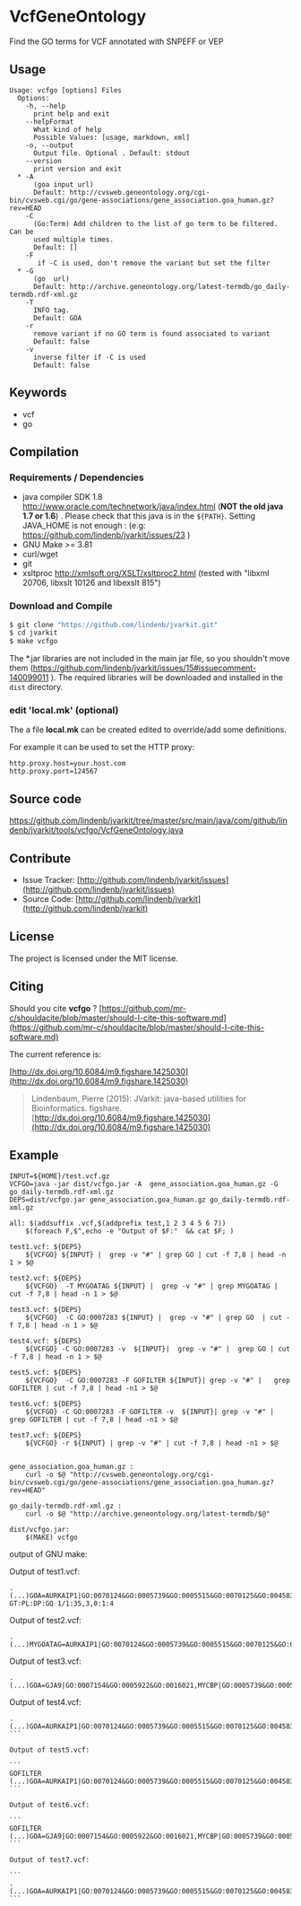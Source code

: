 # VcfGeneOntology

Find the GO terms for VCF annotated with SNPEFF or VEP


## Usage

```
Usage: vcfgo [options] Files
  Options:
    -h, --help
      print help and exit
    --helpFormat
      What kind of help
      Possible Values: [usage, markdown, xml]
    -o, --output
      Output file. Optional . Default: stdout
    --version
      print version and exit
  * -A
      (goa input url)
      Default: http://cvsweb.geneontology.org/cgi-bin/cvsweb.cgi/go/gene-associations/gene_association.goa_human.gz?rev=HEAD
    -C
      (Go:Term) Add children to the list of go term to be filtered. Can be 
      used multiple times.
      Default: []
    -F
       if -C is used, don't remove the variant but set the filter
  * -G
      (go  url)
      Default: http://archive.geneontology.org/latest-termdb/go_daily-termdb.rdf-xml.gz
    -T
      INFO tag.
      Default: GOA
    -r
      remove variant if no GO term is found associated to variant
      Default: false
    -v
      inverse filter if -C is used
      Default: false

```


## Keywords

 * vcf
 * go


## Compilation

### Requirements / Dependencies

* java compiler SDK 1.8 http://www.oracle.com/technetwork/java/index.html (**NOT the old java 1.7 or 1.6**) . Please check that this java is in the `${PATH}`. Setting JAVA_HOME is not enough : (e.g: https://github.com/lindenb/jvarkit/issues/23 )
* GNU Make >= 3.81
* curl/wget
* git
* xsltproc http://xmlsoft.org/XSLT/xsltproc2.html (tested with "libxml 20706, libxslt 10126 and libexslt 815")


### Download and Compile

```bash
$ git clone "https://github.com/lindenb/jvarkit.git"
$ cd jvarkit
$ make vcfgo
```

The *.jar libraries are not included in the main jar file, so you shouldn't move them (https://github.com/lindenb/jvarkit/issues/15#issuecomment-140099011 ).
The required libraries will be downloaded and installed in the `dist` directory.

### edit 'local.mk' (optional)

The a file **local.mk** can be created edited to override/add some definitions.

For example it can be used to set the HTTP proxy:

```
http.proxy.host=your.host.com
http.proxy.port=124567
```
## Source code 

[https://github.com/lindenb/jvarkit/tree/master/src/main/java/com/github/lindenb/jvarkit/tools/vcfgo/VcfGeneOntology.java
](https://github.com/lindenb/jvarkit/tree/master/src/main/java/com/github/lindenb/jvarkit/tools/vcfgo/VcfGeneOntology.java
)
## Contribute

- Issue Tracker: [http://github.com/lindenb/jvarkit/issues](http://github.com/lindenb/jvarkit/issues)
- Source Code: [http://github.com/lindenb/jvarkit](http://github.com/lindenb/jvarkit)

## License

The project is licensed under the MIT license.

## Citing

Should you cite **vcfgo** ? [https://github.com/mr-c/shouldacite/blob/master/should-I-cite-this-software.md](https://github.com/mr-c/shouldacite/blob/master/should-I-cite-this-software.md)

The current reference is:

[http://dx.doi.org/10.6084/m9.figshare.1425030](http://dx.doi.org/10.6084/m9.figshare.1425030)

> Lindenbaum, Pierre (2015): JVarkit: java-based utilities for Bioinformatics. figshare.
> [http://dx.doi.org/10.6084/m9.figshare.1425030](http://dx.doi.org/10.6084/m9.figshare.1425030)


## Example


```make
INPUT=${HOME}/test.vcf.gz
VCFGO=java -jar dist/vcfgo.jar -A  gene_association.goa_human.gz -G go_daily-termdb.rdf-xml.gz 
DEPS=dist/vcfgo.jar gene_association.goa_human.gz go_daily-termdb.rdf-xml.gz 

all: $(addsuffix .vcf,$(addprefix test,1 2 3 4 5 6 7))
	$(foreach F,$^,echo -e "Output of $F:"  && cat $F; )

test1.vcf: ${DEPS}
	${VCFGO} ${INPUT} |  grep -v "#" | grep GO | cut -f 7,8 | head -n 1 > $@

test2.vcf: ${DEPS}
	${VCFGO}  -T MYGOATAG ${INPUT} |  grep -v "#" | grep MYGOATAG | cut -f 7,8 | head -n 1 > $@
	
test3.vcf: ${DEPS}
	${VCFGO}  -C GO:0007283 ${INPUT} |  grep -v "#" | grep GO  | cut -f 7,8 | head -n 1 > $@
	
test4.vcf: ${DEPS}
	${VCFGO} -C GO:0007283 -v  ${INPUT}|  grep -v "#" |  grep GO | cut -f 7,8 | head -n 1 > $@

test5.vcf: ${DEPS}
	${VCFGO}  -C GO:0007283 -F GOFILTER ${INPUT}| grep -v "#" |   grep GOFILTER | cut -f 7,8 | head -n1 > $@
	
test6.vcf: ${DEPS}
	${VCFGO} -C GO:0007283 -F GOFILTER -v  ${INPUT}| grep -v "#" |   grep GOFILTER | cut -f 7,8 | head -n1 > $@	
	
test7.vcf: ${DEPS}
	${VCFGO} -r ${INPUT} | grep -v "#" | cut -f 7,8 | head -n1 > $@
		
	
gene_association.goa_human.gz :
	curl -o $@ "http://cvsweb.geneontology.org/cgi-bin/cvsweb.cgi/go/gene-associations/gene_association.goa_human.gz?rev=HEAD"

go_daily-termdb.rdf-xml.gz :
	curl -o $@ "http://archive.geneontology.org/latest-termdb/$@"

dist/vcfgo.jar:
	$(MAKE) vcfgo

```
output of GNU make:

Output of test1.vcf:

```
.	(...)GOA=AURKAIP1|GO:0070124&GO:0005739&GO:0005515&GO:0070125&GO:0045839&GO:0070126&GO:0032543&GO:0006996&GO:0005743&GO:0005654&GO:0005634&GO:0045862&GO:0043231;MQ=39	GT:PL:DP:GQ	1/1:35,3,0:1:4
```

Output of test2.vcf:

```
.	(...)MYGOATAG=AURKAIP1|GO:0070124&GO:0005739&GO:0005515&GO:0070125&GO:0045839&GO:0070126&GO:0032543&GO:0006996&GO:0005743&GO:0005654&GO:0005634&GO:0045862&GO:0043231
```

Output of test3.vcf:

```
.	(...)GOA=GJA9|GO:0007154&GO:0005922&GO:0016021,MYCBP|GO:0005739&GO:0005515&GO:0006355&GO:0005813&GO:0005737&GO:0003713&GO:0005634&GO:0007283&GO:0006351;MQ=46
```

Output of test4.vcf:
````
.	(...)GOA=AURKAIP1|GO:0070124&GO:0005739&GO:0005515&GO:0070125&GO:0045839&GO:0070126&GO:0032543&GO:0006996&GO:0005743&GO:0005654&GO:0005634&GO:0045862&GO:0043231
```

Output of test5.vcf:

```
GOFILTER	(...)GOA=AURKAIP1|GO:0070124&GO:0005739&GO:0005515&GO:0070125&GO:0045839&GO:0070126&GO:0032543&GO:0006996&GO:0005743&GO:0005654&GO:0005634&GO:0045862&GO:0043231
```

Output of test6.vcf:

```
GOFILTER	(...)GOA=GJA9|GO:0007154&GO:0005922&GO:0016021,MYCBP|GO:0005739&GO:0005515&GO:0006355&GO:0005813&GO:0005737&GO:0003713&GO:0005634&GO:0007283&GO:0006351
```

Output of test7.vcf:

```
.	(...)GOA=AURKAIP1|GO:0070124&GO:0005739&GO:0005515&GO:0070125&GO:0045839&GO:0070126&GO:0032543&GO:0006996&GO:0005743&GO:0005654&GO:0005634&GO:0045862&GO:0043231
```

